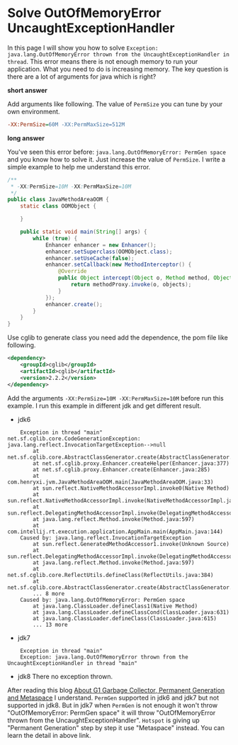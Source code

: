 # Solve OutOfMemoryError UncaughtExceptionHandler 
In this page I will show you how to solve `Exception: java.lang.OutOfMemoryError thrown from the UncaughtExceptionHandler in thread`.
This error means there is not enough memory to run your application. What you need to do is increasing memory. The
key question is there are a lot of arguments for java which is right?

**short answer**

Add arguments like following. The value of `PermSize` you can tune by your own environment.
```ini
-XX:PermSize=60M -XX:PermMaxSize=512M
```
   
**long answer**

You've seen this error before: `java.lang.OutOfMemoryError: PermGen space` and you know how to solve it. Just increase
the value of `PermSize`. I write a simple example to help me understand this error.
```java
/**
 * -XX:PermSize=10M -XX:PermMaxSize=10M
 */
public class JavaMethodAreaOOM {
    static class OOMObject {

    }

    public static void main(String[] args) {
        while (true) {
            Enhancer enhancer = new Enhancer();
            enhancer.setSuperclass(OOMObject.class);
            enhancer.setUseCache(false);
            enhancer.setCallback(new MethodInterceptor() {
                @Override
                public Object intercept(Object o, Method method, Object[] objects, MethodProxy methodProxy) throws Throwable {
                    return methodProxy.invoke(o, objects);
                }
            });
            enhancer.create();
        }
    }
}
```
Use cglib to generate class you need add the dependence, the pom file like following.
```xml
<dependency>
    <groupId>cglib</groupId>
    <artifactId>cglib</artifactId>
    <version>2.2.2</version>
</dependency>
```
Add the arguments `-XX:PermSize=10M -XX:PermMaxSize=10M` before run this example. I run this example in different jdk and
get different result.

* jdk6
```    
    Exception in thread "main" net.sf.cglib.core.CodeGenerationException: java.lang.reflect.InvocationTargetException-->null
        at net.sf.cglib.core.AbstractClassGenerator.create(AbstractClassGenerator.java:237)
        at net.sf.cglib.proxy.Enhancer.createHelper(Enhancer.java:377)
        at net.sf.cglib.proxy.Enhancer.create(Enhancer.java:285)
        at com.henryxi.jvm.JavaMethodAreaOOM.main(JavaMethodAreaOOM.java:33)
        at sun.reflect.NativeMethodAccessorImpl.invoke0(Native Method)
        at sun.reflect.NativeMethodAccessorImpl.invoke(NativeMethodAccessorImpl.java:39)
        at sun.reflect.DelegatingMethodAccessorImpl.invoke(DelegatingMethodAccessorImpl.java:25)
        at java.lang.reflect.Method.invoke(Method.java:597)
        at com.intellij.rt.execution.application.AppMain.main(AppMain.java:144)
    Caused by: java.lang.reflect.InvocationTargetException
        at sun.reflect.GeneratedMethodAccessor1.invoke(Unknown Source)
        at sun.reflect.DelegatingMethodAccessorImpl.invoke(DelegatingMethodAccessorImpl.java:25)
        at java.lang.reflect.Method.invoke(Method.java:597)
        at net.sf.cglib.core.ReflectUtils.defineClass(ReflectUtils.java:384)
        at net.sf.cglib.core.AbstractClassGenerator.create(AbstractClassGenerator.java:219)
        ... 8 more
    Caused by: java.lang.OutOfMemoryError: PermGen space
        at java.lang.ClassLoader.defineClass1(Native Method)
        at java.lang.ClassLoader.defineClassCond(ClassLoader.java:631)
        at java.lang.ClassLoader.defineClass(ClassLoader.java:615)
        ... 13 more
```
* jdk7 
```
    Exception in thread "main" 
    Exception: java.lang.OutOfMemoryError thrown from the UncaughtExceptionHandler in thread "main"
```
* jdk8
    There no exception thrown.

After reading this blog [About G1 Garbage Collector, Permanent Generation and Metaspace](https://blogs.oracle.com/poonam/entry/about_g1_garbage_collector_permanent) I
understand. `PermGen` supported in jdk6 and jdk7 but not supported in jdk8. But in jdk7 when `PermGen` is not enough it
won't throw "OutOfMemoryError: PermGen space" it will throw "OutOfMemoryError thrown from the UncaughtExceptionHandler".
`Hotspot` is giving up "Permanent Generation" step by step it use "Metaspace" instead. You can learn the detail in above link. 
